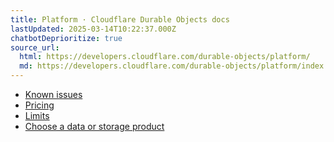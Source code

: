 ```yaml
---
title: Platform · Cloudflare Durable Objects docs
lastUpdated: 2025-03-14T10:22:37.000Z
chatbotDeprioritize: true
source_url:
  html: https://developers.cloudflare.com/durable-objects/platform/
  md: https://developers.cloudflare.com/durable-objects/platform/index.md
---
```


* [Known issues](https://developers.cloudflare.com/durable-objects/platform/known-issues/)
* [Pricing](https://developers.cloudflare.com/durable-objects/platform/pricing/)
* [Limits](https://developers.cloudflare.com/durable-objects/platform/limits/)
* [Choose a data or storage product](https://developers.cloudflare.com/workers/platform/storage-options/)
